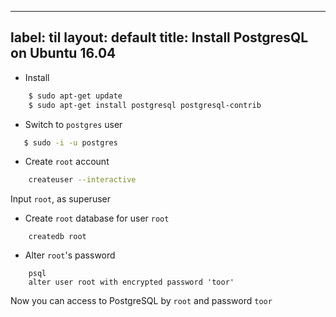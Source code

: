 
---
label: til
layout: default
title: Install PostgresQL on Ubuntu 16.04
---
- Install 
```bash
    $ sudo apt-get update
    $ sudo apt-get install postgresql postgresql-contrib
```
- Switch to `postgres` user
```bash
   $ sudo -i -u postgres
```
- Create `root` account
```bash
    createuser --interactive
```
Input `root`, as superuser
- Create `root` database for user `root`
```
    createdb root
```
- Alter `root`'s password
```
    psql
    alter user root with encrypted password 'toor'
```

Now you can access to PostgreSQL by `root` and password `toor`



